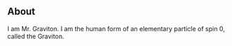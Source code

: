 ## About

I am Mr. Graviton. I am the human form of an elementary particle of spin 0, called the Graviton.
